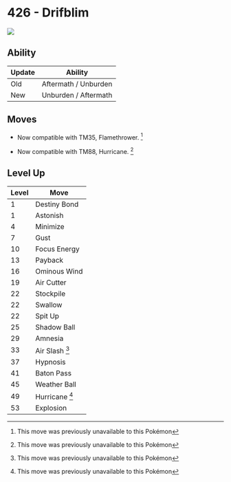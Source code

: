 # 426 - Drifblim
![][426]

## Ability

Update | Ability
---    | ---
Old    | Aftermath / Unburden
New    | Unburden / Aftermath

## Moves

 - Now compatible with TM35, Flamethrower. [^1]

 - Now compatible with TM88, Hurricane. [^1]

## Level Up

Level | Move
---   | ---
  1   | Destiny Bond
  1   | Astonish
  4   | Minimize
  7   | Gust
 10   | Focus Energy
 13   | Payback
 16   | Ominous Wind
 19   | Air Cutter
 22   | Stockpile
 22   | Swallow
 22   | Spit Up
 25   | Shadow Ball
 29   | Amnesia
 33   | Air Slash [^1]
 37   | Hypnosis
 41   | Baton Pass
 45   | Weather Ball
 49   | Hurricane [^1]
 53   | Explosion



[426]: ../img/pokemon/426.png

[^1]: This move was previously unavailable to this Pokémon